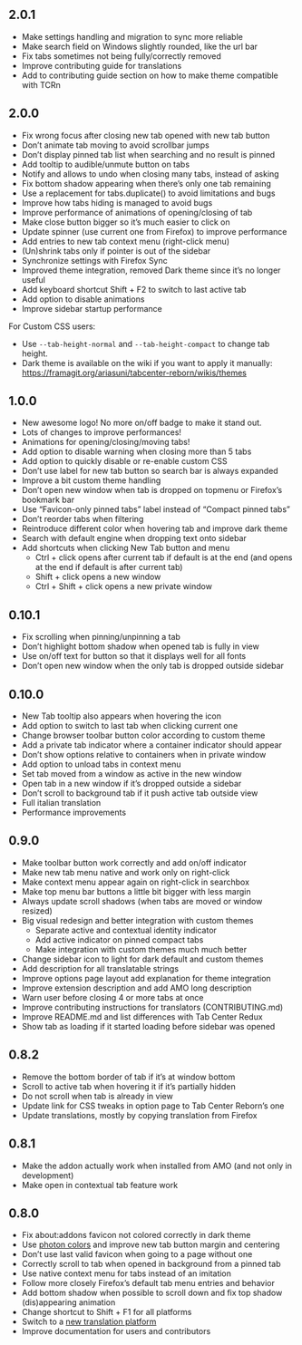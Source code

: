## 2.0.1

- Make settings handling and migration to sync more reliable
- Make search field on Windows slightly rounded, like the url bar
- Fix tabs sometimes not being fully/correctly removed
- Improve contributing guide for translations
- Add to contributing guide section on how to make theme compatible with TCRn

## 2.0.0

- Fix wrong focus after closing new tab opened with new tab button
- Don’t animate tab moving to avoid scrollbar jumps
- Don’t display pinned tab list when searching and no result is pinned
- Add tooltip to audible/unmute button on tabs
- Notify and allows to undo when closing many tabs, instead of asking
- Fix bottom shadow appearing when there’s only one tab remaining
- Use a replacement for tabs.duplicate() to avoid limitations and bugs
- Improve how tabs hiding is managed to avoid bugs
- Improve performance of animations of opening/closing of tab
- Make close button bigger so it’s much easier to click on
- Update spinner (use current one from Firefox) to improve performance
- Add entries to new tab context menu (right-click menu)
- (Un)shrink tabs only if pointer is out of the sidebar
- Synchronize settings with Firefox Sync
- Improved theme integration, removed Dark theme since it’s no longer useful
- Add keyboard shortcut Shift + F2 to switch to last active tab
- Add option to disable animations
- Improve sidebar startup performance

For Custom CSS users:

- Use `--tab-height-normal` and `--tab-height-compact` to change tab height.
- Dark theme is available on the wiki if you want to apply it manually:
  https://framagit.org/ariasuni/tabcenter-reborn/wikis/themes

## 1.0.0

- New awesome logo! No more on/off badge to make it stand out.
- Lots of changes to improve performances!
- Animations for opening/closing/moving tabs!
- Add option to disable warning when closing more than 5 tabs
- Add option to quickly disable or re-enable custom CSS
- Don’t use label for new tab button so search bar is always expanded
- Improve a bit custom theme handling
- Don’t open new window when tab is dropped on topmenu or Firefox’s bookmark bar
- Use “Favicon-only pinned tabs” label instead of “Compact pinned tabs”
- Don’t reorder tabs when filtering
- Reintroduce different color when hovering tab and improve dark theme
- Search with default engine when dropping text onto sidebar
- Add shortcuts when clicking New Tab button and menu
  - Ctrl + click opens after current tab if default is at the end
    (and opens at the end if default is after current tab)
  - Shift + click opens a new window
  - Ctrl + Shift + click opens a new private window

## 0.10.1

- Fix scrolling when pinning/unpinning a tab
- Don’t highlight bottom shadow when opened tab is fully in view
- Use on/off text for button so that it displays well for all fonts
- Don’t open new window when the only tab is dropped outside sidebar

## 0.10.0

- New Tab tooltip also appears when hovering the icon
- Add option to switch to last tab when clicking current one
- Change browser toolbar button color according to custom theme
- Add a private tab indicator where a container indicator should appear
- Don’t show options relative to containers when in private window
- Add option to unload tabs in context menu
- Set tab moved from a window as active in the new window
- Open tab in a new window if it’s dropped outside a sidebar
- Don’t scroll to background tab if it push active tab outside view
- Full italian translation
- Performance improvements

## 0.9.0

- Make toolbar button work correctly and add on/off indicator
- Make new tab menu native and work only on right-click
- Make context menu appear again on right-click in searchbox
- Make top menu bar buttons a little bit bigger with less margin
- Always update scroll shadows (when tabs are moved or window resized)
- Big visual redesign and better integration with custom themes
  - Separate active and contextual identity indicator
  - Add active indicator on pinned compact tabs
  - Make integration with custom themes much much better
- Change sidebar icon to light for dark default and custom themes
- Add description for all translatable strings
- Improve options page layout add explanation for theme integration
- Improve extension description and add AMO long description
- Warn user before closing 4 or more tabs at once
- Improve contributing instructions for translators (CONTRIBUTING.md)
- Improve README.md and list differences with Tab Center Redux
- Show tab as loading if it started loading before sidebar was opened

## 0.8.2

- Remove the bottom border of tab if it’s at window bottom
- Scroll to active tab when hovering it if it’s partially hidden
- Do not scroll when tab is already in view
- Update link for CSS tweaks in option page to Tab Center Reborn’s one
- Update translations, mostly by copying translation from Firefox

## 0.8.1

- Make the addon actually work when installed from AMO (and not only in development)
- Make open in contextual tab feature work

## 0.8.0

- Fix about:addons favicon not colored correctly in dark theme
- Use [photon colors](https://design.firefox.com/photon/visuals/color.html) and improve new tab button margin and centering
- Don’t use last valid favicon when going to a page without one
- Correctly scroll to tab when opened in background from a pinned tab
- Use native context menu for tabs instead of an imitation
- Follow more closely Firefox’s default tab menu entries and behavior
- Add bottom shadow when possible to scroll down and fix top shadow (dis)appearing animation
- Change shortcut to Shift + F1 for all platforms
- Switch to a [new translation platform](https://translate.funkwhale.audio/projects/tabcenter-reborn/interface/)
- Improve documentation for users and contributors
